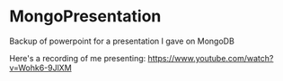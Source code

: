 MongoPresentation
=================

Backup of powerpoint for a presentation I gave on MongoDB

Here's a recording of me presenting: https://www.youtube.com/watch?v=Wohk6-9JlXM
